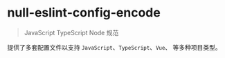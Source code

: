 # null-eslint-config-encode

> JavaScript TypeScript Node 规范

提供了多套配置文件以支持 `JavaScript`、`TypeScript`、`Vue`、 等多种项目类型。
